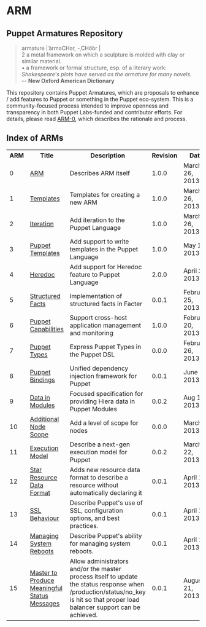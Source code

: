 ARM
===

Puppet Armatures Repository
---------------------------

<blockquote>
armature |ˈärməCHər, -ˌCHo͝or |<br />
2 a metal framework on which a sculpture is molded with clay or similar material. <br />
• a framework or formal structure, esp. of a literary work: <i>Shakespeare's plots have served as the armature for many novels.</i><br />
-- <b>New Oxford American Dictionary</b>
</blockquote>

This repository contains Puppet Armatures, which are proposals to enhance / add features to Puppet or something in the Puppet
eco-system. This is a community-focused process intended to improve openness and transparency in both Puppet Labs-funded
and contributor efforts. For details, please read [ARM-0](arm-0.arm/index.md), which describes the rationale and process.

Index of ARMs
-------------
<table>
<tr>
  <th>ARM</th>
  <th>Title</th>
  <th>Description</th>
  <th>Revision</th>
  <th>Date</th>
  <th>State</th>
</tr>
<tr>
  <td>0</td>
  <td><a href="arm-0.arm/arm.md">ARM</a></td>
  <td>Describes ARM itself</td>
  <td>1.0.0</td>
  <td>March 26, 2013</td>
  <td>Completed</td>
</tr><tr>
  <td>1</td>
  <td><a href="arm-1.templates/templates">Templates</a></td>
  <td>Templates for creating a new ARM</td>
  <td>1.0.0</td>
  <td>March 26, 2013</td>
  <td>Completed</td>
</tr><tr>
  <td>2</td>
  <td><a href="arm-2.iteration/index.md">Iteration</a></td>
  <td>Add iteration to the Puppet Language</td>
  <td>1.0.0</td>
  <td>March 26, 2013</td>
  <td>Completed</td>
</tr><tr>
  <td>3</td>
  <td><a href="arm-3.puppet_templates/index.md">Puppet Templates</a></td>
  <td>Add support to write templates in the Puppet Language</td>
  <td>1.0.0</td>
  <td>May 1, 2013</td>
  <td>Submitted<br/><a href="https://groups.google.com/d/topic/puppet-dev/HZXt_G0nZLE">Discuss</a></td>
</tr><tr>
  <td>4</td>
  <td><a href="arm-4.heredoc/index.md">Heredoc</a></td>
  <td>Add support for Heredoc feature to Puppet Language</td>
  <td>2.0.0</td>
  <td>April 23, 2013</td>
  <td>Submitted<br><a href="https://groups.google.com/d/topic/puppet-dev/mrYmTa_2L6M">Discuss</a></td>
</tr><tr>
  <td>5</td>
  <td><a href="arm-5.structured_facts/index.md">Structured Facts</a></td>
  <td>Implementation of structured facts in Facter</td>
  <td>0.0.1</td>
  <td>February 25, 2013</td>
  <td>Draft</td>
</tr><tr>
  <td>6</td>
  <td><a href="arm-6.capabilities/index.md">Puppet Capabilities</a></td>
  <td>Support cross-host application management and monitoring</td>
  <td>1.0.0</td>
  <td>February 20, 2013</td>
  <td>Draft</td>
</tr><tr>
  <td>7</td>
  <td><a href="arm-7.puppet_types/index.md">Puppet Types</a></td>
  <td>Express Puppet Types in the Puppet DSL</td>
  <td>0.0.0</td>
  <td>February 26, 2013</td>
  <td>Draft</td>
</tr><tr>
  <td>8</td>
  <td><a href="arm-8.puppet_bindings/index.md">Puppet Bindings</a></td>
  <td>Unified dependency injection framework for Puppet</td>
  <td>0.0.1</td>
  <td>June 1, 2013</td>
  <td>Draft<br><a href="https://groups.google.com/d/topic/puppet-dev/ITIqQrEY9ZY/discussion">Discuss</a></td>
</tr><tr>
  <td>9</td>
  <td><a href="arm-9.data_in_modules/index.md">Data in Modules</a></td>
  <td>Focused specification for providing Hiera data in Puppet Modules</td>
  <td>0.0.2</td>
  <td>Aug 16, 2013</td>
  <td>Draft</td>
</tr><tr>
  <td>10</td>
  <td><a href="arm-10.additional_node_scope/index.md">Additional Node Scope</a></td>
  <td>Add a level of scope for nodes</td>
  <td>0.0.0</td>
  <td>March 1, 2013</td>
  <td>New</td>
</tr>
</tr><tr>
  <td>11</td>
  <td><a href="arm-11.execution_model/index.md">Execution Model</a></td>
  <td>Describe a next-gen execution model for Puppet</td>
  <td>0.0.2</td>
  <td>March 22, 2013</td>
  <td>New</td>
</tr><tr>
  <td>12</td>
  <td><a href="arm-12.star_resource_data_type/index.md">Star Resource Data Format</a></td>
  <td>Adds new resource data format to describe a resource without automatically declaring it</td>
  <td>0.0.1</td>
  <td>April 1, 2013</td>
  <td>New</td>
</tr><tr>
  <td>13</td>
  <td><a href="arm-13.ssl_behaviour/index.md">SSL Behaviour</a></td>
  <td>Describe Puppet's use of SSL, configuration options, and best practices.
</td>
  <td>0.0.1</td>
  <td>April 17, 2013</td>
  <td>New</td>
</tr><tr>
  <td>14</td>
  <td><a href="arm-14.reboot/index.md">Managing System Reboots</a></td>
  <td>Describe Puppet's ability for managing system reboots.
</td>
  <td>0.0.1</td>
  <td>April 17, 2013</td>
  <td>New</td>
</tr>  <tr>
    <td>15</td>
    <td><a href="arm-15.master_status/index.md">Master to Produce Meaningful Status Messages</a></td>
    <td>Allow administrators and/or the master process itself to update the status response when /production/status/no_key is hit so that proper load balancer support can be achieved.
  </td>
    <td>0.0.1</td>
    <td>August 21, 2013</td>
    <td>New</td>
  </tr>

</table>

